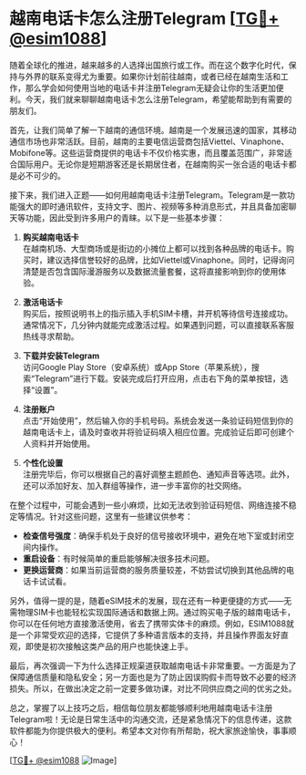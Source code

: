 # 越南电话卡怎么注册Telegram [[TG💪+ @esim1088](https://t.me/s/esim1088)]

随着全球化的推进，越来越多的人选择出国旅行或工作。而在这个数字化时代，保持与外界的联系变得尤为重要。如果你计划前往越南，或者已经在越南生活和工作，那么学会如何使用当地的电话卡并注册Telegram无疑会让你的生活更加便利。今天，我们就来聊聊越南电话卡怎么注册Telegram，希望能帮助到有需要的朋友们。

首先，让我们简单了解一下越南的通信环境。越南是一个发展迅速的国家，其移动通信市场也非常活跃。目前，越南的主要电信运营商包括Viettel、Vinaphone、Mobifone等。这些运营商提供的电话卡不仅价格实惠，而且覆盖范围广，非常适合国际用户。无论你是短期游客还是长期居住者，在越南购买一张合适的电话卡都是必不可少的。

接下来，我们进入正题——如何用越南电话卡注册Telegram。Telegram是一款功能强大的即时通讯软件，支持文字、图片、视频等多种消息形式，并且具备加密聊天等功能，因此受到许多用户的青睐。以下是一些基本步骤：

1. **购买越南电话卡**  
   在越南机场、大型商场或是街边的小摊位上都可以找到各种品牌的电话卡。购买时，建议选择信誉较好的品牌，比如Viettel或Vinaphone。同时，记得询问清楚是否包含国际漫游服务以及数据流量套餐，这将直接影响到你的使用体验。

2. **激活电话卡**  
   购买后，按照说明书上的指示插入手机SIM卡槽，并开机等待信号连接成功。通常情况下，几分钟内就能完成激活过程。如果遇到问题，可以直接联系客服热线寻求帮助。

3. **下载并安装Telegram**  
   访问Google Play Store（安卓系统）或App Store（苹果系统），搜索“Telegram”进行下载。安装完成后打开应用，点击右下角的菜单按钮，选择“设置”。

4. **注册账户**  
   点击“开始使用”，然后输入你的手机号码。系统会发送一条验证码短信到你的越南电话卡上，请及时查收并将验证码填入相应位置。完成验证后即可创建个人资料并开始使用。

5. **个性化设置**  
   注册完毕后，你可以根据自己的喜好调整主题颜色、通知声音等选项。此外，还可以添加好友、加入群组等操作，进一步丰富你的社交网络。

在整个过程中，可能会遇到一些小麻烦，比如无法收到验证码短信、网络连接不稳定等情况。针对这些问题，这里有一些建议供参考：

- **检查信号强度**：确保手机处于良好的信号接收环境中，避免在地下室或封闭空间内操作。
- **重启设备**：有时候简单的重启能够解决很多技术问题。
- **更换运营商**：如果当前运营商的服务质量较差，不妨尝试切换到其他品牌的电话卡试试看。

另外，值得一提的是，随着eSIM技术的发展，现在还有一种更便捷的方式——无需物理SIM卡也能轻松实现国际通话和数据上网。通过购买电子版的越南电话卡，你可以在任何地方直接激活使用，省去了携带实体卡的麻烦。例如，ESIM1088就是一个非常受欢迎的选择，它提供了多种语言版本的支持，并且操作界面友好直观，即使是初次接触这类产品的用户也能快速上手。

最后，再次强调一下为什么选择正规渠道获取越南电话卡非常重要。一方面是为了保障通信质量和隐私安全；另一方面也是为了防止因误购假卡而导致不必要的经济损失。所以，在做出决定之前一定要多做功课，对比不同供应商之间的优劣之处。

总之，掌握了以上技巧之后，相信每位朋友都能够顺利地用越南电话卡注册Telegram啦！无论是日常生活中的沟通交流，还是紧急情况下的信息传递，这款软件都能为你提供极大的便利。希望本文对你有所帮助，祝大家旅途愉快，事事顺心！

[[TG💪+ @esim1088](https://t.me/s/esim1088) ![Image](https://i.postimg.cc/4NQfJmqS/Snipaste-2025-05-13-00-14-12.png)]